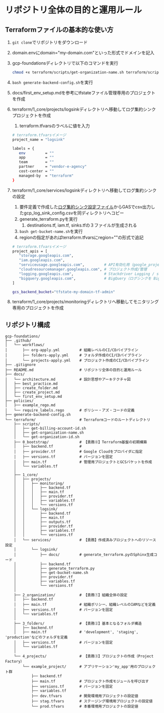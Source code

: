 # リポジトリ全体の目的と運用ルール

## Terraformファイルの基本的な使い方

1. `git clone`でリポジトリをダウンロード
2. domain.envにdomain="my-domain.com"といった形式でドメインを記入
3. gcp-foundationsディレクトリで以下のコマンドを実行

   ```bash
   chmod +x terraform/scripts/get-organization-name.sh terraform/scripts/get-organization-id.sh generate-backend-config.sh terraform/1_core/logsink/services/get-bucket-name.sh
   ```

4. `bash generate-backend-config.sh`を実行
5. docs/first_env_setup.mdを参考にtfstateファイル管理専用のプロジェクトを作成
6. terraform/1_core/projects/logsinkディレクトリへ移動してログ集約シンクプロジェクトを作成
   1. terraform.tfvarsのラベルに値を入力

   ```bash
   # terraform.tfvarsイメージ
   project_name = "logsink"

   labels = {
      env         = ""
      app         = ""
      team        = ""
      partner     = "vendor-e-agency"
      cost-center = ""
      managed-by  = "terraform"
   }
   ```

7. terraform/1_core/services/logsinkディレクトリへ移動してログ集約シンクの設定
   1. 要件定義で作成した[ログ集約シンク設定ファイル](https://docs.google.com/spreadsheets/d/1pp-qeE457PHePtdSsADMWXy9yWtNI2fAnk_wa0KVmVE/edit?gid=0#gid=0 "Google Driveへリンク")からGASでcsv出力したgcp_log_sink_config.csvを同ディレクトリへコピー
   2. generate_terraform.pyを実行
      1. destinations.tf, iam.tf, sinks.tfの３ファイルが生成される
   3. `bash get-bucket-name.sh`を実行
   4. regionの指定があればterraform.tfvarsにregion=""の形式で追記

   ```bash
   # terraform.tfvarsイメージ
   project_apis = [
      "storage.googleapis.com",
      "iam.googleapis.com",
      "serviceusage.googleapis.com",         # API有効化用（google_project_service）
      "cloudresourcemanager.googleapis.com", # プロジェクト作成/管理
      "logging.googleapis.com",              # Stackdriver Logging / sinks
      "bigquery.googleapis.com",             # BigQuery（ログシンクを BigQuery にする場合）
   ]

   gcs_backend_bucket="tfstate-my-domain-tf-admin"
   ```

8. terraform/1_core/projects/monitoringディレクトリへ移動してモニタリング専用のプロジェクトを作成

## リポジトリ構成

```plaintext
gcp-foundations/
├── .github/
│   └── workflows/
│       ├── org-apply.yml         # 組織レベルのCI/CDパイプライン
│       ├── folders-apply.yml     # フォルダ作成のCI/CDパイプライン
│       └── projects-apply.yml    # プロジェクト作成のCI/CDパイプライン
├── .gitignore
├── README.md                     # リポジトリ全体の目的と運用ルール
├── docs/
│   └── architecture.md           # 設計思想やアーキテクチャ図
│   ├── best_practice.md
│   ├── create_folder.md
│   ├── create_project.md
│   └── first_env_setup.md
├── policies/
│   ├── example_rego.md
│   └── require_labels.rego       # ポリシー・アズ・コードの定義
├── generate-backend-config.sh
└── terraform/                    # Terraformコードのルートディレクトリ
    ├── scripts/
    │   ├── get-billing-account-id.sh
    │   ├── get-organization-name.sh
    │   └── get-organization-id.sh
    ├── 0_bootstrap/              # 【責務⓪】Terraform基盤の初期構築
    │   ├── backend.tf            # 
    │   ├── provider.tf           # Google Cloudをプロバイダに指定️
    │   ├── versions.tf           # バージョンを固定
    │   ├── main.tf               # 管理用プロジェクトとGCSバケットを作成
    │   └── variables.tf
    │
    ├── 1_core/
    │   ├── projects/
    │   │   ├── monitoring/
    │   │   │   ├── backend.tf
    │   │   │   ├── main.tf
    │   │   │   ├── provider.tf
    │   │   │   ├── variables.tf
    │   │   │   └── versions.tf
    │   │   └── logsink/
    │   │       ├── backend.tf
    │   │       ├── main.tf
    │   │       ├── outputs.tf
    │   │       ├── provider.tf
    │   │       ├── variables.tf
    │   │       └── versions.tf
    │   └── services/             # 【責務】作成済みプロジェクトへのリソース設定
    │       └── logsink/
    │           ├── docs/         # generate_terraform.pyのSphinx生成コード
    │           ├── backend.tf
    │           ├── generate_terraform.py
    │           ├── get-bucket-name.sh
    │           ├── provider.tf
    │           ├── variables.tf
    │           └── versions.tf
    │
    ├── 2_organization/           # 【責務①】組織全体の設定
    │   ├── backend.tf
    │   ├── main.tf               # 組織ポリシー、組織レベルのIAMなどを定義
    │   ├── versions.tf           # バージョンを固定
    │   └── variables.tf
    │
    ├── 3_folders/                # 【責務②】基本となるフォルダ構造
    │   ├── backend.tf
    │   ├── main.tf               # 'development', 'staging', 'production'などのフォルダを定義
    │   ├── versions.tf           # バージョンを固定
    │   └── variables.tf
    │
    └── 4_projects/               # 【責務③】プロジェクトの作成（Project Factory）
        └── example_project/      # アプリケーション'my_app'用のプロジェクト群
            ├── backend.tf
            ├── main.tf           # プロジェクト作成モジュールを呼び出す
            ├── versions.tf       # バージョンを固定
            ├── variables.tf
            ├── dev.tfvars        # 開発環境用プロジェクトの設定値
            ├── stag.tfvars       # ステージング環境用プロジェクトの設定値
            └── prod.tfvars       # 本番環境用プロジェクトの設定値
```
